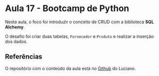 # Aula 17 - Bootcamp de Python

Nesta aula, o foco foi introduzir o conceito de CRUD com a biblioteca **SQL Alchemy**.

O desafio foi criar duas tabelas, `Fornecedor` e `Produto` e realizar a inserção dos dados.

## Referências

O repositório com o conteúdo da aula está no [Github](https://github.com/lvgalvao/data-engineering-roadmap/tree/main/Bootcamp%20-%20Python%20para%20dados/aula17) do Luciano.
